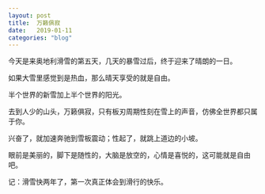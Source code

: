 ```yaml
---
layout: post
title:  万籁俱寂
date:   2019-01-11
categories: "blog"
---
```


今天是来奥地利滑雪的第五天，几天的暴雪过后，终于迎来了晴朗的一日。    

如果大雪里感觉到是热血，那么晴天享受的就是自由。   

半个世界的新雪加上半个世界的阳光。  

去到人少的山头，万籁俱寂，只有板刃周期性刻在雪上的声音，仿佛全世界都只属于你。   

兴奋了，就加速奔驰到雪板震动；性起了，就跳上道边的小坡。  

眼前是美丽的，脚下是随性的，大脑是放空的，心情是喜悦的，这可能就是自由吧。  

记：滑雪快两年了，第一次真正体会到滑行的快乐。



